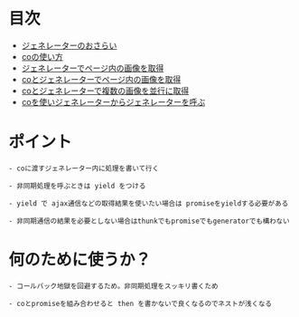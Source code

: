 # 目次

- [ジェネレーターのおさらい](./gen/index.js)
- [coの使い方](./myCo/index.js)
- [ジェネレーターでページ内の画像を取得](./pageGetter/index.js)
- [coとジェネレーターでページ内の画像を取得](./pageGetter/index2.js)
- [coとジェネレーターで複数の画像を並行に取得](./pageGetter/index3.js)
- [coを使いジェネレーターからジェネレーターを呼ぶ](./gen2gen/index.js)


# ポイント

```
- coに渡すジェネレーター内に処理を書いて行く

- 非同期処理を呼ぶときは yield をつける

- yield で ajax通信などの取得結果を使いたい場合は promiseをyieldする必要がある

- 非同期通信の結果を必要としない場合はthunkでもpromiseでもgeneratorでも構わない
```

# 何のために使うか？

```
- コールバック地獄を回避するため。非同期処理をスッキリ書くため

- coとpromiseを組み合わせると then を書かないで良くなるのでネストが浅くなる
```